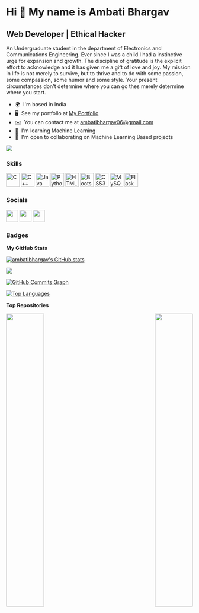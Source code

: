 Hi 👋 My name is Ambati Bhargav
===============================

Web Developer | Ethical Hacker
------------------------------

An Undergraduate student in the department of Electronics and Communications Engineering. Ever since I was a child I had a instinctive urge for expansion and growth. The discipline of gratitude is the explicit effort to acknowledge and it has given me a gift of love and joy. My mission in life is not merely to survive, but to thrive and to do with some passion, some compassion, some humor and some style. Your present circumstances don't determine where you can go thes merely determine where you start.

* 🌍  I'm based in India
* 🖥️  See my portfolio at [My Portfolio](http://ambatibhargav.github.io/Portfolio/)
* ✉️  You can contact me at [ambatibhargav06@gmail.com](mailto:ambatibhargav06@gmail.com)
* 🧠  I'm learning Machine Learning
* 🤝  I'm open to collaborating on Machine Learning Based projects

<a href="https://www.github.com/ambatibhargav" target="_blank" rel="noreferrer"><img
src="https://img.shields.io/github/followers/ambatibhargav?logo=github&style=for-the-badge&color=ffffff&labelColor=1c1917" /></a>

### Skills

<p align="left">
<a href="https://docs.microsoft.com/en-us/cpp/?view=msvc-170" target="_blank" rel="noreferrer"><img src="https://raw.githubusercontent.com/danielcranney/readme-generator/main/public/icons/skills/c-colored.svg" width="36" height="36" alt="C" /></a>
<a href="https://docs.microsoft.com/en-us/cpp/?view=msvc-170" target="_blank" rel="noreferrer"><img src="https://raw.githubusercontent.com/danielcranney/readme-generator/main/public/icons/skills/cplusplus-colored.svg" width="36" height="36" alt="C++" /></a>
<a href="https://www.oracle.com/java/" target="_blank" rel="noreferrer"><img src="https://raw.githubusercontent.com/danielcranney/readme-generator/main/public/icons/skills/java-colored.svg" width="36" height="36" alt="Java" /></a>
<a href="https://www.python.org/" target="_blank" rel="noreferrer"><img src="https://raw.githubusercontent.com/danielcranney/readme-generator/main/public/icons/skills/python-colored.svg" width="36" height="36" alt="Python" /></a>
<a href="https://developer.mozilla.org/en-US/docs/Glossary/HTML5" target="_blank" rel="noreferrer"><img src="https://raw.githubusercontent.com/danielcranney/readme-generator/main/public/icons/skills/html5-colored.svg" width="36" height="36" alt="HTML5" /></a>
<a href="https://getbootstrap.com/" target="_blank" rel="noreferrer"><img src="https://raw.githubusercontent.com/danielcranney/readme-generator/main/public/icons/skills/bootstrap-colored.svg" width="36" height="36" alt="Bootstrap" /></a>
<a href="https://www.w3.org/TR/CSS/#css" target="_blank" rel="noreferrer"><img src="https://raw.githubusercontent.com/danielcranney/readme-generator/main/public/icons/skills/css3-colored.svg" width="36" height="36" alt="CSS3" /></a>
<a href="https://www.mysql.com/" target="_blank" rel="noreferrer"><img src="https://raw.githubusercontent.com/danielcranney/readme-generator/main/public/icons/skills/mysql-colored.svg" width="36" height="36" alt="MySQL" /></a>
<a href="https://flask.palletsprojects.com/en/2.0.x/" target="_blank" rel="noreferrer"><img src="https://raw.githubusercontent.com/danielcranney/readme-generator/main/public/icons/skills/flask-colored-dark.svg" width="36" height="36" alt="Flask" /></a>
</p>


### Socials

<p align="left"> <a href="https://www.github.com/ambatibhargav" target="_blank" rel="noreferrer"><img src="https://raw.githubusercontent.com/danielcranney/readme-generator/main/public/icons/socials/github-dark.svg" width="32" height="32" /></a> <a href="http://www.instagram.com/ambati_06/" target="_blank" rel="noreferrer"><img src="https://raw.githubusercontent.com/danielcranney/readme-generator/main/public/icons/socials/instagram.svg" width="32" height="32" /></a> <a href="https://www.linkedin.com/in/ambati-bhargav-b0318a191" target="_blank" rel="noreferrer"><img src="https://raw.githubusercontent.com/danielcranney/readme-generator/main/public/icons/socials/linkedin.svg" width="32" height="32" /></a></p>

### Badges

<b>My GitHub Stats</b>

<a href="http://www.github.com/ambatibhargav"><img src="https://github-readme-stats.vercel.app/api?username=ambatibhargav&show_icons=true&hide=&count_private=true&title_color=0891b2&text_color=ffffff&icon_color=ffffff&bg_color=1c1917&hide_border=true&show_icons=true" alt="ambatibhargav's GitHub stats" /></a>

<a href="http://www.github.com/ambatibhargav"><img src="https://github-readme-streak-stats.herokuapp.com/?user=ambatibhargav&stroke=ffffff&background=1c1917&ring=0891b2&fire=0891b2&currStreakNum=ffffff&currStreakLabel=0891b2&sideNums=ffffff&sideLabels=ffffff&dates=ffffff&hide_border=true" /></a>

<a href="http://www.github.com/ambatibhargav"><img src="https://activity-graph.herokuapp.com/graph?username=ambatibhargav&bg_color=1c1917&color=ffffff&line=ffffff&point=ffffff&area_color=1c1917&area=true&hide_border=true&custom_title=GitHub%20Commits%20Graph" alt="GitHub Commits Graph" /></a>

<a href="https://github.com/ambatibhargav" align="left"><img src="https://github-readme-stats.vercel.app/api/top-langs/?username=ambatibhargav&langs_count=10&title_color=0891b2&text_color=ffffff&icon_color=ffffff&bg_color=1c1917&hide_border=true&locale=en&custom_title=Top%20%Languages" alt="Top Languages" /></a>

<b>Top Repositories</b>

<div width="100%" align="center"><a href="https://github.com/ambatibhargav/Maclicious-ULR" align="left"><img align="left" width="45%" src="https://github-readme-stats.vercel.app/api/pin/?username=ambatibhargav&repo=Maclicious-ULR&title_color=0891b2&text_color=ffffff&icon_color=ffffff&bg_color=1c1917&hide_border=true&locale=en" /></a><a href="https://github.com/ambatibhargav/Tor-Browser-Analysis" align="right"><img align="right" width="45%" src="https://github-readme-stats.vercel.app/api/pin/?username=ambatibhargav&repo=Tor-Browser-Analysis&title_color=0891b2&text_color=ffffff&icon_color=ffffff&bg_color=1c1917&hide_border=true&locale=en" /></a></div><br /><br /><br /><br /><br /><br /><br />
